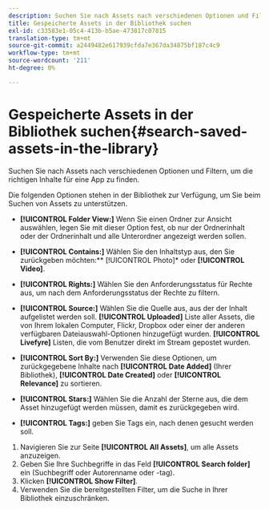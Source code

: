 ```yaml
---
description: Suchen Sie nach Assets nach verschiedenen Optionen und Filtern, um die richtigen Inhalte für eine App zu finden.
title: Gespeicherte Assets in der Bibliothek suchen
exl-id: c33583e1-05c4-413b-b5ae-473817c07815
translation-type: tm+mt
source-git-commit: a2449482e617939cfda7e367da34875bf187c4c9
workflow-type: tm+mt
source-wordcount: '211'
ht-degree: 0%

---
```


# Gespeicherte Assets in der Bibliothek suchen{#search-saved-assets-in-the-library}

Suchen Sie nach Assets nach verschiedenen Optionen und Filtern, um die richtigen Inhalte für eine App zu finden.

Die folgenden Optionen stehen in der Bibliothek zur Verfügung, um Sie beim Suchen von Assets zu unterstützen.

* **[!UICONTROL Folder View:]** Wenn Sie einen Ordner zur Ansicht auswählen, legen Sie mit dieser Option fest, ob nur der Ordnerinhalt oder der Ordnerinhalt und alle Unterordner angezeigt werden sollen.
* **[!UICONTROL Contains:]** Wählen Sie den Inhaltstyp aus, den Sie zurückgeben möchten:**  [!UICONTROL Photo]* oder  **[!UICONTROL Video]**.

* **[!UICONTROL Rights:]** Wählen Sie den Anforderungsstatus für Rechte aus, um nach dem Anforderungsstatus der Rechte zu filtern.
* **[!UICONTROL Source:]** Wählen Sie die Quelle aus, aus der der Inhalt aufgelistet werden soll. **[!UICONTROL Uploaded]** Liste aller Assets, die von Ihrem lokalen Computer, Flickr, Dropbox oder einer der anderen verfügbaren Dateiauswahl-Optionen hinzugefügt wurden. **[!UICONTROL Livefyre]** Listen, die vom Benutzer direkt im Stream gepostet wurden.

* **[!UICONTROL Sort By:]** Verwenden Sie diese Optionen, um zurückgegebene Inhalte nach  **[!UICONTROL Date Added]** (Ihrer Bibliothek),  **[!UICONTROL Date Created]** oder  **[!UICONTROL Relevance]** zu sortieren.

* **[!UICONTROL Stars:]** Wählen Sie die Anzahl der Sterne aus, die dem Asset hinzugefügt werden müssen, damit es zurückgegeben wird.
* **[!UICONTROL Tags:]** geben Sie Tags ein, nach denen gesucht werden soll.

1. Navigieren Sie zur Seite **[!UICONTROL All Assets]**, um alle Assets anzuzeigen.
1. Geben Sie Ihre Suchbegriffe in das Feld **[!UICONTROL Search folder]** ein (Suchbegriff oder Autorenname oder -tag).
1. Klicken **[!UICONTROL Show Filter]**.
1. Verwenden Sie die bereitgestellten Filter, um die Suche in Ihrer Bibliothek einzuschränken.
